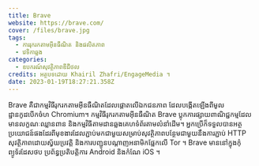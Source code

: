 ```yaml
---
title: Brave 
website: https://brave.com/
cover: /files/brave.jpg
tags:
  - ការរុករកតាមអ៊ីនធឺណិត និងផលិតភាព
  - វេទិកាឆ្លង
categories:
  - ឧបករណ៍សុវត្ថិភាពឌីជីថល
credits: អត្ថបទដោយ Khairil Zhafri/EngageMedia ។
date: 2023-01-19T18:27:21.358Z
---
```

Brave គឺជាកម្មវិធីរុករកតាមអ៊ីនធឺណិតដែលផ្តោតលើឯកជនភាព ដែលបង្កើតឡើងពីមូលដ្ឋានកូដបើកចំហ Chromium។ កម្មវិធីរុករកតាមអ៊ីនធឺណិត Brave ប្លុកការផ្សាយពាណិជ្ជកម្មដែលមានលក្ខណៈឈ្លានពាន និងកម្មវិធីតាមដានឆ្លងគេហទំព័រតាមលំនាំដើម។ អ្នកប្រើក៏ទទួលបានអត្ថប្រយោជន៍ផងដែរពីមុខងារដែលភ្ជាប់មកជាមួយសម្រាប់សុវត្ថិភាពបន្ថែមជាមួយនឹងការភ្ជាប់ HTTP សុវត្ថិភាពដោយស្វ័យប្រវត្តិ និងការបញ្ជូនបណ្តាញអនាមិកផ្អែកលើ Tor ។ Brave មាននៅក្នុងកុំព្យូទ័រដែសថប ប្រព័ន្ធប្រតិបត្តិការ Android និងកំណែ iOS ។